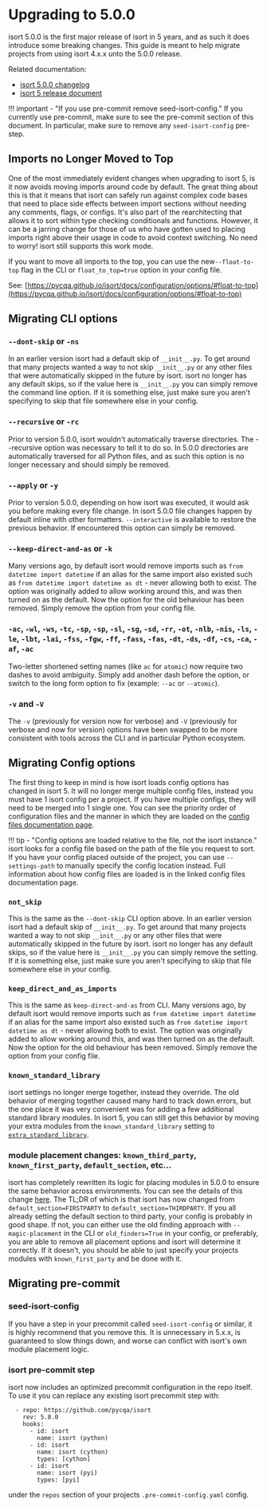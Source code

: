 # Upgrading to 5.0.0

isort 5.0.0 is the first major release of isort in 5 years, and as such it does introduce some breaking changes.
This guide is meant to help migrate projects from using isort 4.x.x unto the 5.0.0 release.

Related documentation:

* [isort 5.0.0 changelog](https://pycqa.github.io/isort/CHANGELOG/#500-penny-july-4-2020)
* [isort 5 release document](https://pycqa.github.io/isort/docs/major_releases/introducing_isort_5/)

!!! important - "If you use pre-commit remove seed-isort-config."
    If you currently use pre-commit, make sure to see the pre-commit section of this document. In particular, make sure to remove any `seed-isort-config` pre-step.

## Imports no Longer Moved to Top

One of the most immediately evident changes when upgrading to isort 5, is it now avoids moving imports around code by default.
The great thing about this is that it means that isort can safely run against complex code bases that need to place side effects between import sections without needing any comments, flags, or configs. It's also part of the rearchitecting that allows it to sort within type checking conditionals and functions. However, it can be a jarring change
for those of us who have gotten used to placing imports right above their usage in code to avoid context switching. No need to worry! isort still supports this work mode.

If you want to move all imports to the top, you can use the new`--float-to-top` flag in the CLI or `float_to_top=true` option in your config file.

See: [https://pycqa.github.io/isort/docs/configuration/options/#float-to-top](https://pycqa.github.io/isort/docs/configuration/options/#float-to-top)

## Migrating CLI options

### `--dont-skip` or `-ns`
In an earlier version isort had a default skip of `__init__.py`. To get around that many projects wanted a way to not skip `__init__.py` or any other files that were automatically skipped in the future by isort. isort no longer has any default skips, so if the value here is `__init__.py` you can simply remove the command line option. If it is something else, just make sure you aren't specifying to skip that file somewhere else in your config.

### `--recursive` or `-rc`
Prior to version 5.0.0, isort wouldn't automatically traverse directories. The --recursive option was necessary to tell it to do so. In 5.0.0 directories are automatically traversed for all Python files, and as such this option is no longer necessary and should simply be removed.

### `--apply` or `-y`
Prior to version 5.0.0, depending on how isort was executed, it would ask you before making every file change. In isort 5.0.0 file changes happen by default inline with other formatters. `--interactive` is available to restore the previous behavior. If encountered this option can simply be removed.

### `--keep-direct-and-as` or `-k`
Many versions ago, by default isort would remove imports such as `from datetime import datetime` if an alias for the same import also existed such as `from datetime import datetime as dt` - never allowing both to exist.
The option was originally added to allow working around this, and was then turned on as the default. Now the option for the old behaviour has been removed. Simply remove the option from your config file.

### `-ac`, `-wl`, `-ws`, `-tc`, `-sp`, `-sp`, `-sl`, `-sg`, `-sd`, `-rr`, `-ot`, `-nlb`, `-nis`, `-ls`, `-le`, `-lbt`, `-lai`, `-fss`, `-fgw`, `-ff`, `-fass`, `-fas`, `-dt`, `-ds`, `-df`, `-cs`, `-ca`, `-af`, `-ac`
Two-letter shortened setting names (like `ac` for `atomic`) now require two dashes to avoid ambiguity. Simply add another dash before the option, or switch to the long form option to fix (example: `--ac` or `--atomic`).

### `-v` and `-V`
The `-v` (previously for version now for verbose) and `-V` (previously for verbose and now for version) options have been swapped to be more consistent with tools across the CLI and in particular Python ecosystem.

## Migrating Config options

The first thing to keep in mind is how isort loads config options has changed in isort 5. It will no longer merge multiple config files, instead you must have 1 isort config per a project.
If you have multiple configs, they will need to be merged into 1 single one. You can see the priority order of configuration files and the manner in which they are loaded on the
[config files documentation page](https://pycqa.github.io/isort/docs/configuration/config_files/).

!!! tip - "Config options are loaded relative to the file, not the isort instance."
    isort looks for a config file based on the path of the file you request to sort. If you have your config placed outside of the project, you can use `--settings-path` to manually specify the config location instead. Full information about how config files are loaded is in the linked config files documentation page.


### `not_skip`
This is the same as the `--dont-skip` CLI option above. In an earlier version isort had a default skip of `__init__.py`. To get around that many projects wanted a way to not skip `__init__.py` or any other files that were automatically skipped in the future by isort. isort no longer has any default skips, so if the value here is `__init__.py` you can simply remove the setting. If it is something else, just make sure you aren't specifying to skip that file somewhere else in your config.

### `keep_direct_and_as_imports`
This is the same as `keep-direct-and-as` from CLI. Many versions ago, by default isort would remove imports such as `from datetime import datetime` if an alias for the same import also existed such as `from datetime import datetime as dt` - never allowing both to exist.
The option was originally added to allow working around this, and was then turned on as the default. Now the option for the old behaviour has been removed. Simply remove the option from your config file.

### `known_standard_library`
isort settings no longer merge together, instead they override. The old behavior of merging together caused many hard to
track down errors, but the one place it was very convenient was for adding a few additional standard library modules.
In isort 5, you can still get this behavior by moving your extra modules from the `known_standard_library` setting to [`extra_standard_library`](https://pycqa.github.io/isort/docs/configuration/options/#extra-standard-library).

### module placement changes: `known_third_party`, `known_first_party`, `default_section`, etc...
isort has completely rewritten its logic for placing modules in 5.0.0 to ensure the same behavior across environments. You can see the details of this change [here](https://github.com/pycqa/isort/issues/1147).
The TL;DR of which is that isort has now changed from `default_section=FIRSTPARTY` to `default_section=THIRDPARTY`. If you all already setting the default section to third party, your config is probably in good shape.
If not, you can either use the old finding approach with `--magic-placement` in the CLI or `old_finders=True` in your config, or preferably, you are able to remove all placement options and isort will determine it correctly.
If it doesn't, you should be able to just specify your projects modules with `known_first_party` and be done with it.

## Migrating pre-commit

### seed-isort-config

If you have a step in your precommit called `seed-isort-config` or similar, it is highly recommend that you remove this. It is unnecessary in 5.x.x, is guaranteed to slow things down, and worse can conflict with isort's own module placement logic.

### isort pre-commit step

isort now includes an optimized precommit configuration in the repo itself. To use it you can replace any existing isort precommit step with:

```
  - repo: https://github.com/pycqa/isort
    rev: 5.8.0
    hooks:
      - id: isort
        name: isort (python)
      - id: isort
        name: isort (cython)
        types: [cython]
      - id: isort
        name: isort (pyi)
        types: [pyi]
```

under the `repos` section of your projects `.pre-commit-config.yaml` config.
